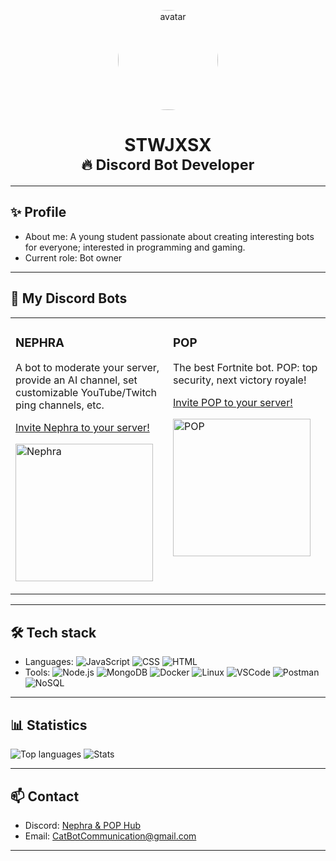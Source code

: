 <p align="center">
  <img src="https://cdn.discordapp.com/avatars/807586817581908008/7f391f57605d6b67bcdaa7909bb6dc59.webp?size=1024" width="160" alt="avatar" style="border-radius:50%"/>
</p>

<h1 align="center">STWJXSX <br/><small style="color:var(--color-secondary)">🔥 Discord Bot Developer</small></h1>

---

## ✨ Profile
- About me: A young student passionate about creating interesting bots for everyone; interested in programming and gaming.
- Current role: Bot owner

---

## 🤖 My Discord Bots
<table width="100%">
  <tr>
    <td width="50%" valign="top">
      <h3>NEPHRA</h3>
      <p>A bot to moderate your server, provide an AI channel, set customizable YouTube/Twitch ping channels, etc.</p>
      <p>
        <a href="https://discord.com/oauth2/authorize?client_id=973657100871950376&permissions=8&integration_type=0&scope=bot">Invite Nephra to your server!</a>
      </p>
      <p>
        <img alt="Nephra" src="https://cdn.discordapp.com/avatars/973657100871950376/019a25bdb9f4d374cd1a73561d901bbe.webp?size=1024" width="220"/>
      </p>
    </td>
    <td width="50%" valign="top">
      <h3>POP</h3>
      <p>The best Fortnite bot. POP: top security, next victory royale!</p>
      <p>
        <a href="https://discord.com/oauth2/authorize?client_id=1305273926229950465&permissions=1689917160016961&integration_type=0&scope=bot">Invite POP to your server!</a>
      </p>
      <p>
        <img alt="POP" src="https://cdn.discordapp.com/avatars/1305273926229950465/6e70715bdd95f507588ee87cc41effbd.webp?size=1024" width="220"/>
      </p>
    </td>
  </tr>
</table>

---

## 🛠 Tech stack
- Languages:
  ![JavaScript](https://img.shields.io/badge/JavaScript-F7DF1E?logo=javascript&logoColor=black) ![CSS](https://img.shields.io/badge/CSS-1572B6?logo=css3&logoColor=white) ![HTML](https://img.shields.io/badge/HTML-E34F26?logo=html5&logoColor=white)
- Tools:
  ![Node.js](https://img.shields.io/badge/Node.js-339933?logo=node.js&logoColor=white) ![MongoDB](https://img.shields.io/badge/MongoDB-47A248?logo=mongodb&logoColor=white) ![Docker](https://img.shields.io/badge/Docker-2496ED?logo=docker&logoColor=white) ![Linux](https://img.shields.io/badge/Linux-FCC624?logo=linux&logoColor=black) ![VSCode](https://img.shields.io/badge/VSCode-007ACC?logo=visual-studio-code&logoColor=white) ![Postman](https://img.shields.io/badge/Postman-FF6C37?logo=postman&logoColor=white) ![NoSQL](https://img.shields.io/badge/NoSQL-006400?logo=data:image/png;base64,)

---

## 📊 Statistics
<p align="left">
  <img alt="Top languages" src="https://github-readme-stats.vercel.app/api/top-langs/?username=STWJXSX&layout=compact&theme=dark" />
  <img alt="Stats" src="https://github-readme-stats.vercel.app/api?username=STWJXSX&show_icons=true&theme=dark" />
</p>

---

## 📫 Contact
- Discord: <a href="https://discord.gg/tR7XTnRnrD">Nephra & POP Hub</a>
- Email: CatBotCommunication@gmail.com

---
